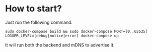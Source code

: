 # How to start?
Just run the following command:
```
sudo docker-compose build && sudo docker-compose PORT=[0..65535] LOGGER_LEVEL=[debug|notice|error] docker-compose up
```
It will run both the backend and mDNS to advertise it.
